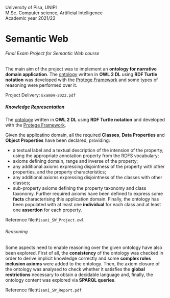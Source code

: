 University of Pisa, UNIPI \
M.Sc. Computer science, Artificial Intelligence \
Academic year 2021/22 

# Semantic Web

###### Final Exam Project for Semantic Web course

The main aim of the project was to implement an **ontology for narrative domain application**.
The [ontology](Pisani_SW_Project.owl) written in **OWL 2 DL** using **RDF Turtle notation** was developed with the [Protege Framework](https://protege.stanford.edu/) and some types of reasoning were performed over it.

Project Delivery: `Exam04-2022.pdf` 

##### Knowledge Representation

The [ontology](Pisani_SW_Project.owl) written in **OWL 2 DL** using **RDF Turtle notation** and developed with the [Protege Framework](https://protege.stanford.edu/).

Given the applicatino domain, all the required **Classes**, **Data Properties** and **Object Properties** have been declared, providing:
- a textual label and a textual description of the intension of the property, using the appropriate annotation property from the RDFS vocabulary;
- axioms defining domain, range and inverse of the property; 
- any additional axioms expressing disjointness of the property with other properties, and the property characteristics;
- any additional axioms expressing disjointness of the classes with other classes;
- sub-property axioms defining the property taxonomy and class taxonomy.
Further required axioms have been defined to express some **facts** characterising this application domain. 
Finally, the ontology has been populated with at least one **individual** for each class and at least one **assertion** for each property.

Reference file:`Pisani_SW_Project.owl` 

###### Reasoning

Some aspects need to enable reasoning over the given ontology have also been explored. 
First of all, the **consistency** of the ontology was checked in order to derive implicit knowledge correctly and some **complex roles inclusion axioms** were added to the ontology. 
Then, the axiom closure of the ontology was analysed to check whether it satisfies the **global restrictions** necessary to obtain a decidable language and, finally, the ontology content was explored via **SPARQL queries**.  

Reference file:`Pisani_SW_Report.pdf` 
